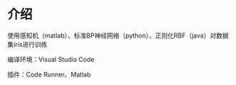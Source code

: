 # 介绍

使用感知机（matlab）、标准BP神经网络（python）、正则化RBF（java）对数据集iris进行训练

编译环境：Visual Studio Code

插件：Code Runner、Matlab

